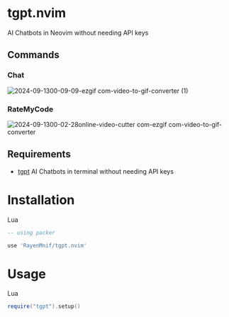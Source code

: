 # tgpt.nvim
AI Chatbots in Neovim without needing API keys

## Commands 

### Chat
![2024-09-1300-09-09-ezgif com-video-to-gif-converter (1)](https://github.com/user-attachments/assets/1029b141-5752-4805-a952-0b3695a03424)

### RateMyCode
![2024-09-1300-02-28online-video-cutter com-ezgif com-video-to-gif-converter](https://github.com/user-attachments/assets/6cb3c3e8-26b8-4386-9d53-1426be49f0bc)

## Requirements

- [tgpt](https://github.com/aandrew-me/tgpt) AI Chatbots in terminal without needing API keys

# Installation 
Lua
```lua
-- using packer

use 'RayenMnif/tgpt.nvim'
```

# Usage 
Lua
```lua
require("tgpt").setup()
```
